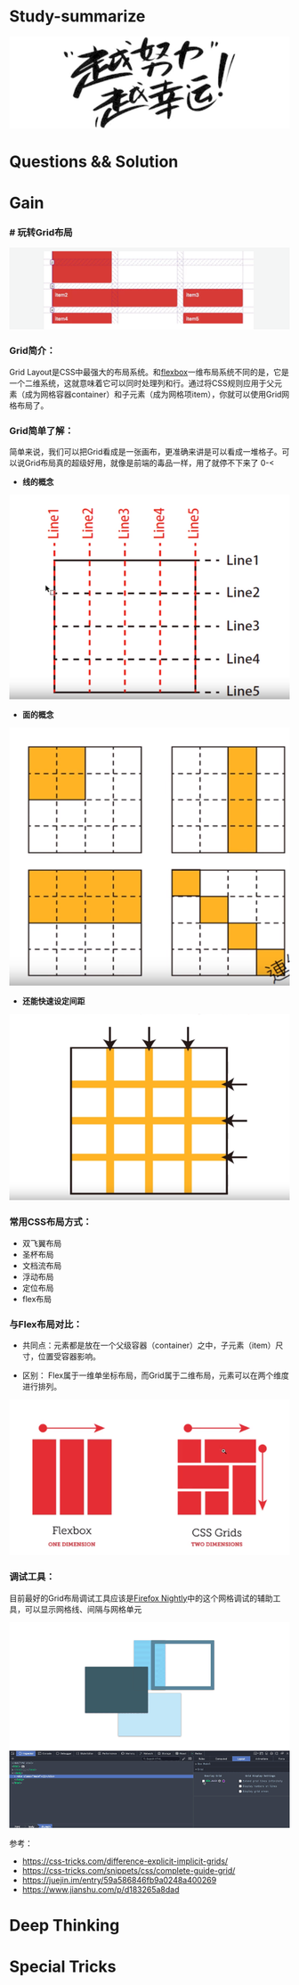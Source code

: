 #                                                       

#                                                       

#                                                       Study-summarize

![](img/e9e629fd1e4a2e8f0196136721d1c5796a45.png)





# Questions && Solution



#  Gain

### # 玩转Grid布局     

![(已去底)](img/(已去底).png)

### Grid简介：

  Grid Layout是CSS中最强大的布局系统。和[flexbox](https://css-tricks.com/snippets/css/a-guide-to-flexbox/)一维布局系统不同的是，它是一个二维系统，这就意味着它可以同时处理列和行。通过将CSS规则应用于父元素（成为网格容器container）和子元素（成为网格项item），你就可以使用Grid网格布局了。 

### Grid简单了解：

简单来说，我们可以把Grid看成是一张画布，更准确来讲是可以看成一堆格子。可以说Grid布局真的超级好用，就像是前端的毒品一样，用了就停不下来了 0-<

- **线的概念**

![](img/grid3.png)

- **面的概念**  



![grid2](img/grid2.png)

- **还能快速设定间距**  

![grid4](img/grid4.png)

### 常用CSS布局方式：

- 双飞翼布局
- 圣杯布局
- 文档流布局
- 浮动布局
- 定位布局
- flex布局

### 与Flex布局对比：

- 共同点：元素都是放在一个父级容器（container）之中，子元素（item）尺寸，位置受容器影响。

- 区别：   Flex属于一维单坐标布局，而Grid属于二维布局，元素可以在两个维度进行排列。

 ![](img/BVJ15ULV~RRFKQL7QMG8G5E.png)

### 调试工具：

目前最好的Grid布局调试工具应该是[Firefox Nightly](https://link.juejin.im/?target=https%3A%2F%2Fwww.mozilla.org%2Fen-US%2Ffirefox%2Fchannel%2Fdesktop%2F)中的这个网格调试的辅助工具，可以显示网格线、间隔与网格单元  

![css-grid-post-1b](img/css-grid-post-1b.gif)

参考： 

- https://css-tricks.com/difference-explicit-implicit-grids/  
- https://css-tricks.com/snippets/css/complete-guide-grid/  
- https://juejin.im/entry/59a586846fb9a0248a400269  
- https://www.jianshu.com/p/d183265a8dad

# Deep  Thinking





# Special  Tricks